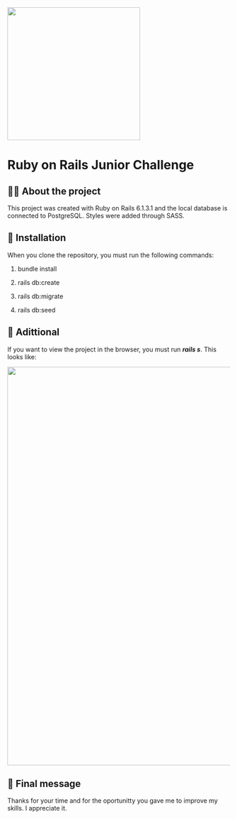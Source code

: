 <img src="https://getduna.com/svg/duna-logo.svg" width="300">

# Ruby on Rails Junior Challenge

## 👩‍💻 About the project

This project was created with Ruby on Rails 6.1.3.1 and the local database is connected to PostgreSQL. Styles were added through SASS.

## 🦶 Installation

When you clone the repository, you must run the following commands:

1) bundle install

2) rails db:create

3) rails db:migrate

4) rails db:seed

## 🎯 Adittional

If you want to view the project in the browser, you must run <b><i>rails s</i></b>. This looks like:

<img src="https://res.cloudinary.com/dzy6tpyc7/image/upload/v1618438759/D-Una_pdicld.png" width="900">

## 📃 Final message

Thanks for your time and for the oportunitty you gave me to improve my skills. I appreciate it.
